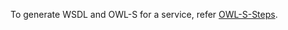 To generate WSDL and OWL-S for a service, refer [OWL-S-Steps](https://github.com/inmind-project/semantic-middleware/tree/ankit-progress/owlspace/OWL-S-Steps).
